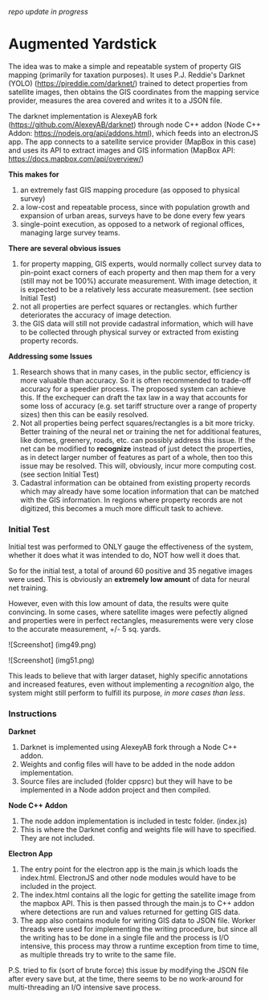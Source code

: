 
*repo update in progress*

# Augmented Yardstick

The idea was to make a simple and repeatable system of property GIS mapping (primarily for taxation purposes). It uses P.J. Reddie's Darknet (YOLO) (https://pjreddie.com/darknet/) trained to detect properties from satellite images, then obtains the GIS coordinates from the mapping service provider, measures the area covered and writes it to a JSON file. 

The darknet implementation is AlexeyAB fork (https://github.com/AlexeyAB/darknet) through node C++ addon (Node C++ Addon: https://nodejs.org/api/addons.html), which feeds into an electronJS app. The app connects to a satellite service provider (MapBox in this case) and uses its API to extract images and GIS information (MapBox API: https://docs.mapbox.com/api/overview/)

**This makes for**
1. an extremely fast GIS mapping procedure (as opposed to physical survey)
2. a low-cost and repeatable process, since with population growth and expansion of urban areas, surveys have to be done every few years
3. single-point execution, as opposed to a network of regional offices, managing large survey teams.

**There are several obvious issues**
1. for property mapping, GIS experts, would normally collect survey data to pin-point exact corners of each property and then map them for a very (still may not be 100%) accurate measurement. With image detection, it is expected to be a relatively less accurate measurement. (see section Initial Test)
2. not all properties are perfect squares or rectangles. which further deteriorates the accuracy of image detection.
3. the GIS data will still not provide cadastral information, which will have to be collected through physical survey or extracted from existing property records.

**Addressing some Issues**
1. Research shows that in many cases, in the public sector, efficiency is more valuable than accuracy. So it is often recommended to trade-off accuracy for a speedier process. The proposed system can achieve this. If the exchequer can draft the tax law in a way that accounts for some loss of accuracy (e.g. set tariff structure over a range of property sizes) then this can be easily resolved.
2. Not all properties being perfect squares/rectangles is a bit more tricky. Better training of the neural net or training the net for additional features, like domes, greenery, roads, etc. can possibly address this issue. If the net can be modified to **recognize** instead of just detect the properties, as in detect larger number of features as part of a whole, then too this issue may be resolved. This will, obviously, incur more computing cost. (see section Initial Test)
3. Cadastral information can be obtained from existing property records which may already have some location information that can be matched with the GIS information. In regions where property records are not digitized, this becomes a much more difficult task to achieve.

### Initial Test

Initial test was performed to ONLY gauge the effectiveness of the system, whether it does what it was intended to do, NOT how well it does that.

So for the initial test, a total of around 60 positive and 35 negative images were used. This is obviously an **extremely low amount** of data for neural net training.

However, even with this low amount of data, the results were quite convincing. In some cases, where satellite images were pefectly aligned and properties were in perfect rectangles, measurements were very close to the accurate measurement, +/- 5 sq. yards.

![Screenshot] (img49.png)

![Screenshot] (img51.png)

This leads to believe that with larger dataset, highly specific annotations and increased features, even without implementing a *recognition* algo, the system might still perform to fulfill its purpose, *in more cases than less*.

### Instructions

**Darknet**

1. Darknet is implemented using AlexeyAB fork through a Node C++ addon.
2. Weights and config files will have to be added in the node addon implementation.
3. Source files are included (folder cppsrc) but they will have to be implemented in a Node addon project and then compiled.

**Node C++ Addon**

1. The node addon implementation is included in testc folder. (index.js)
2. This is where the Darknet config and weights file will have to specified. They are not included.

**Electron App**

1. The entry point for the electron app is the main.js which loads the index.html. ElectronJS and other node modules would have to be included in the project. 
2. The index.html contains all the logic for getting the satellite image from the mapbox API. This is then passed through the main.js to C++ addon where detections are run and values returned for getting GIS data.
3. The app also contains module for writing GIS data to JSON file. Worker threads were used for implementing the writing procedure, but since all the writing has to be done in a single file and the process is I/O intensive, this process may throw a runtime exception from time to time, as multiple threads try to write to the same file.

P.S. tried to fix (sort of brute force) this issue by modifying the JSON file after every save but, at the time, there seems to be no work-around for multi-threading an I/O intensive save process.



